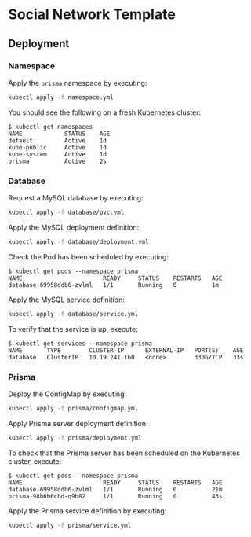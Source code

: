 # Social Network Template

## Deployment

### Namespace

Apply the `prisma` namespace by executing:

```bash
kubectl apply -f namespace.yml
```

You should see the following on a fresh Kubernetes cluster:

```console
$ kubectl get namespaces
NAME            STATUS    AGE
default         Active    1d
kube-public     Active    1d
kube-system     Active    1d
prisma          Active    2s
```

### Database

Request a MySQL database by executing:

```bash
kubectl apply -f database/pvc.yml
```

Apply the MySQL deployment definition:

```bash
kubectl apply -f database/deployment.yml
```

Check the Pod has been scheduled by executing:

```console
$ kubectl get pods --namespace prisma
NAME                       READY     STATUS    RESTARTS   AGE
database-69958ddb6-zvlml   1/1       Running   0          1m
```

Apply the MySQL service definition:

```bash
kubectl apply -f database/service.yml
```

To verify that the service is up, execute:

```console
$ kubectl get services --namespace prisma
NAME       TYPE        CLUSTER-IP      EXTERNAL-IP   PORT(S)    AGE
database   ClusterIP   10.19.241.160   <none>        3306/TCP   33s
```

### Prisma

Deploy the ConfigMap by executing:

```bash
kubectl apply -f prisma/configmap.yml
```

Apply Prisma server deployment definition:

```bash
kubectl apply -f prisma/deployment.yml
```

To check that the Prisma server has been scheduled on the Kubernetes cluster, execute:

```console
$ kubectl get pods --namespace prisma
NAME                       READY     STATUS    RESTARTS   AGE
database-69958ddb6-zvlml   1/1       Running   0          21m
prisma-98b6b6cbd-q9b82     1/1       Running   0          43s
```

Apply the Prisma service definition by executing:

```bash
kubectl apply -f prisma/service.yml
```
